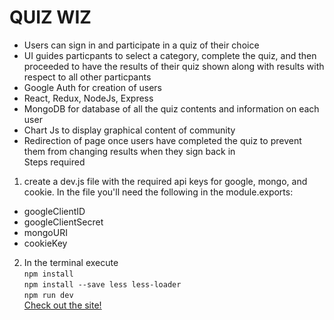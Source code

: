 QUIZ WIZ
===
* Users can sign in and participate in a quiz of their choice<br />
* UI guides particpants to select a category, complete the quiz, and then proceeded to have the results of their quiz shown along with results with respect to all other particpants<br />
* Google Auth for creation of users<br />
* React, Redux, NodeJs, Express<br />
* MongoDB for database of all the quiz contents and information on each user<br />
* Chart Js to display graphical content of community<br />
* Redirection of page once users have completed  the quiz to prevent them from changing results when they sign back in<br />
Steps required
1. create a dev.js file with the required api keys for google, mongo, and cookie. In the file you'll need the following in the module.exports:<br />
* googleClientID<br />
* googleClientSecret<br />
* mongoURI<br />
* cookieKey<br />
2. In the terminal execute <br />
```npm install``` <br />
```npm install --save less less-loader``` <br />
```npm run dev``` <br />
[Check out the site!](https://quizwizkd.herokuapp.com/#)
